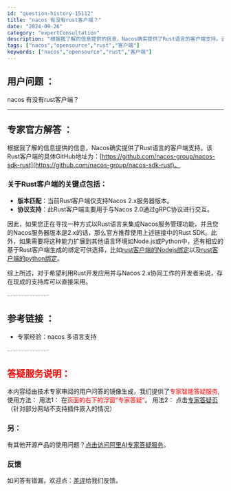 ```yaml
---
id: "question-history-15112"
title: "nacos 有没有rust客户端？"
date: "2024-09-26"
category: "expertConsultation"
description: "根据我了解的信息提供的信息，Nacos确实提供了Rust语言的客户端支持。该Rust客户端的具体GitHub地址为：[https://github.com/nacos-group/nacos-sdk-rust](https://github.com/nacos-group/nacos-sdk-rus"
tags: ["nacos","opensource","rust","客户端"]
keywords: ["nacos","opensource","rust","客户端"]
---
```


## 用户问题 ： 
 nacos 有没有rust客户端？  

---------------
## 专家官方解答 ：

根据我了解的信息提供的信息，Nacos确实提供了Rust语言的客户端支持。该Rust客户端的具体GitHub地址为：[https://github.com/nacos-group/nacos-sdk-rust](https://github.com/nacos-group/nacos-sdk-rust)。

### 关于Rust客户端的关键点包括：
- **版本匹配**：当前Rust客户端仅支持Nacos 2.x服务器版本。
- **协议支持**：此Rust客户端主要用于与Nacos 2.0通过gRPC协议进行交互。

因此，如果您正在寻找一种方式以Rust语言来集成Nacos服务管理功能，并且您的Nacos服务器版本是2.x的话，那么官方推荐使用上述链接中的Rust SDK。此外，如果需要将这种能力扩展到其他语言环境如Node.js或Python中，还有相应的基于Rust客户端生成的绑定可供选择，比如[rust客户端的Nodejs绑定](https://github.com/opc-source/nacos-sdk-rust-binding-node)以及[rust客户端的python绑定](https://github.com/nacos-group/nacos-sdk-rust?tab=readme-ov-file)。

综上所述，对于希望利用Rust开发应用并与Nacos 2.x协同工作的开发者来说，存在现成的支持库可以直接采用。


<font color="#949494">---------------</font> 


## 参考链接 ：

* 专家经验：nacos 多语言支持 


 <font color="#949494">---------------</font> 
 


## <font color="#FF0000">答疑服务说明：</font> 

本内容经由技术专家审阅的用户问答的镜像生成，我们提供了<font color="#FF0000">专家智能答疑服务</font>,使用方法：
用法1： 在<font color="#FF0000">页面的右下的浮窗”专家答疑“</font>。
用法2： 点击[专家答疑页](https://answer.opensource.alibaba.com/docs/intro)（针对部分网站不支持插件嵌入的情况）
### 另：


有其他开源产品的使用问题？[点击访问阿里AI专家答疑服务](https://answer.opensource.alibaba.com/docs/intro)。
### 反馈
如问答有错漏，欢迎点：[差评](https://ai.nacos.io/user/feedbackByEnhancerGradePOJOID?enhancerGradePOJOId=17175)给我们反馈。

